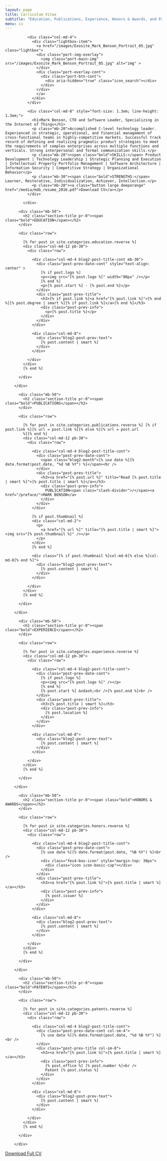 ```yaml
---
layout: page
title: Carriculum Vitae
subtitle: "Education, Publications, Experience, Honors & Awards, and Patents."
menu: cv
---
```



<!-- SUMMARY -->
<div class="page-section pt-80-b-50-cont grey-light-bg">
<div class="container">
            <div class="row">
                
              <div class="col-md-4">
                <div class="lightbox-item">
                  <a href="/images/Exosite_Mark_Benson_Portrait_05.jpg" class="lightbox">
                  <div class="port-img-overlay">
                    <img class="port-main-img" src="/images/Exosite_Mark_Benson_Portrait_05.jpg" alt="img" >
                  </div>
                  <div class="port-overlay-cont">
                    <div class="port-btn-cont">
                      <div aria-hidden="true" class="icon_search"></div>
                    </div>
                  </div>
                  </a>  
                </div>
              </div>
              
              <div class="col-md-8" style="font-size: 1.3em; line-height: 1.3em;">
                <h1>Mark Benson, CTO and Software Leader, Specializing in the Internet of Things</h1>
                <p class="mb-20">Accomplished C-level technology leader. Experienced in strategic, operational, and financial management of cross-functional teams in highly-competitive markets. Successful track record of defining and realizing pragmatic product strategies to meet the requirements of complex enterprises across multiple functions and verticals. Strong interpersonal and formal communication skills.</p>
                <p class="mb-20"><span class="bold">SKILLS:</span> Product Development | Technology Leadership | Strategic Planning and Execution | Intellectual Property Portfolio Management | Software Architecture | Information Security | Competitive Strategy | Organizational Behavior</p>
                <p class="mb-30"><span class="bold">STRENGTHS:</span> Learner, Restorative, Individualization, Achiever, Intellection.</p>
                <p class="mb-20"><a class="button large deeporange" href="/media/mdb_resume_2016.pdf">Download CV</a></p>
              </div>

            </div>
          
</div>
</div>
<!-- END SUMMARY -->


<!-- EDUCATION -->
<div class="page-section pt-110-b-30-cont">
        <div class="container">

          <div class="mb-50">
            <h2 class="section-title pr-0"><span class="bold">EDUCATION</span></h2>
          </div>

          <div class="row">

            [% for post in site.categories.education.reverse %]
            <div class="col-md-12 pb-30">
              <div class="row">

                <div class="col-md-4 blog2-post-title-cont mb-30">
                  <div class="post-prev-date-cont" style="text-align: center" >
                    [% if post.logo %]
                    <p><img src="[% post.logo %]" width="80px" /></p>
                    [% end %]
                    <p>[% post.start %] - [% post.end %]</p>
                  </div>
                  <div class="post-prev-title">
                    <h3>[% if post.link %]<a href="[% post.link %]">[% end %][% post.degree | smart %][% if post.link %]</a>[% end %]</h3>
                    <div class="post-prev-info">
                      <p>[% post.title %]</p>
                    </div>
                  </div>
                </div>

                <div class="col-md-8">
                  <div class="blog2-post-prev-text">
                    [% post.content | smart %]
                  </div>
                </div>

              </div>
            </div>
            [% end %]

          </div>

        </div>
</div>
<!-- END EDUCATION -->







<!-- PUBLICATIONS -->
<div class="page-section pt-110-b-30-cont grey-light-bg" id="publications">
        <div class="container">

          <div class="mb-50">
            <h2 class="section-title pr-0"><span class="bold">PUBLICATIONS</span></h2>
          </div>

          <div class="row">

            [% for post in site.categories.publications.reverse %] [% if post.link %][% url = post.link %][% else %][% url = post.url
            %][% end %]
            <div class="col-md-12 pb-30">
              <div class="row">

                <div class="col-md-4 blog2-post-title-cont">
                  <div class="post-prev-date-cont">
                    <span class="blog2-month">[% use date %][% date.format(post.date, "%d %B %Y") %]</span><br />
                  </div>
                  <div class="post-prev-title">
                    <h3><a href="[% post.url %]" title="Read [% post.title | smart %]">[% post.title | smart %]</a></h3>
                    <div class="post-prev-info">
                      PUBLICATION<span class="slash-divider">/</span><a href="/preface/">MARK BENSON</a>
                    </div>
                  </div>
                </div>

                [% if post.thumbnail %]
                <div class="col-md-2">
                  <p>
                    <a href="[% url %]" title="[% post.title | smart %]"><img src="[% post.thumbnail %]" /></a>
                  </p>
                </div>
                [% end %]

                <div class="[% if post.thumbnail %]col-md-6[% else %]col-md-8[% end %]">
                  <div class="blog2-post-prev-text">
                    [% post.content | smart %]
                  </div>
                </div>

              </div>
            </div>
            [% end %]

          </div>

        </div>
</div>
<!-- END PUBLICATIONS -->


<!-- EXPERIENCE -->
<div class="page-section pt-110-b-30-cont">
        <div class="container">

          <div class="mb-50">
            <h2 class="section-title pr-0"><span class="bold">EXPERIENCE</span></h2>
          </div>

          <div class="row">

            [% for post in site.categories.experience.reverse %]
            <div class="col-md-12 pb-30">
              <div class="row">

                <div class="col-md-4 blog2-post-title-cont">
                  <div class="post-prev-date-cont">
                    [% if post.logo %]
                    <p><img src="[% post.logo %]" /></p>
                    [% end %]
                    [% post.start %] &ndash;<br />[% post.end %]<br />
                  </div>
                  <div class="post-prev-title">
                    <h3>[% post.title | smart %]</h3>
                    <div class="post-prev-info">
                      [% post.location %]
                    </div>
                  </div>
                </div>

                <div class="col-md-8">
                  <div class="blog2-post-prev-text">
                    [% post.content | smart %]
                  </div>
                </div>

              </div>
            </div>
            [% end %]

          </div>

        </div>
</div>
<!-- END EXPERIENCE -->


<!-- HONORS & AWARDS -->
<div class="page-section pt-110-b-30-cont grey-light-bg">
        <div class="container">

          <div class="mb-50">
            <h2 class="section-title pr-0"><span class="bold">HONORS & AWARDS</span></h2>
          </div>

          <div class="row">

            [% for post in site.categories.honors.reverse %]
            <div class="col-md-12 pb-30">
              <div class="row">

                <div class="col-md-4 blog2-post-title-cont">
                  <div class="post-prev-date-cont">
                    [% use date %][% date.format(post.date, "%B %Y") %]<br />
                    <div class="fes4-box-icon" style="margin-top: 30px">
                      <div class="icon icon-basic-cup"></div>
                    </div>
                  </div>
                  <div class="post-prev-title">
                    <h3><a href="[% post.link %]">[% post.title | smart %]</a></h3>
                    <div class="post-prev-info">
                      [% post.issuer %]
                    </div>
                  </div>
                </div>

                <div class="col-md-8">
                  <div class="blog2-post-prev-text">
                    [% post.content | smart %]
                  </div>
                </div>

              </div>
            </div>
            [% end %]

          </div>

        </div>
</div>
<!-- END HONORS & AWARDS -->



<!-- PATENTS -->
<div class="page-section pt-110-b-30-cont">
        <div class="container">

          <div class="mb-50">
            <h2 class="section-title pr-0"><span class="bold">PATENTS</span></h2>
          </div>

          <div class="row">

            [% for post in site.categories.patents.reverse %]
            <div class="col-md-12 pb-30">
              <div class="row">

                <div class="col-md-4 blog2-post-title-cont">
                  <div class="post-prev-date-cont col-sm-4">
                    [% use date %][% date.format(post.date, "%d %B %Y") %]<br />
                  </div>
                  <div class="post-prev-title col-sm-8">
                    <h3><a href="[% post.link %]">[% post.title | smart %]</a></h3>
                    <div class="post-prev-info">
                      [% post.office %] [% post.number %]<br />
                      Patent [% post.status %]
                    </div>
                  </div>
                </div>

                <div class="col-md-8">
                  <div class="blog2-post-prev-text">
                    [% post.content | smart %]
                  </div>
                </div>

              </div>
            </div>
            [% end %]

          </div>

        </div>
</div>
<!-- END PATENTS -->

<!-- CALL TO ACTION  -->
<div class="port-view-more-cont-dark">
    <a class="port-view-more-dark" href="/media/mdb_resume_2016.pdf">Download Full CV</a>
</div>







